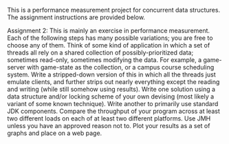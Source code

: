 This is a performance measurement project for concurrent data structures.  The assignment instructions are provided below.

Assignment 2: 
This is mainly an exercise in performance measurement. Each of the following steps has many possible variations; you are free to choose any of them.
Think of some kind of application in which a set of threads all rely on a shared collection of possibly-prioritized data; sometimes read-only, sometimes modifying the data. For example, a game-server with game-state as the collection, or a campus course scheduling system. Write a stripped-down version of this in which all the threads just emulate clients, and further strips out nearly everything except the reading and writing (while still somehow using results).
Write one solution using a data structure and/or locking scheme of your own devising (most likely a variant of some known technique). Write another to primarily use standard JDK components.
Compare the throughput of your program across at least two different loads on each of at least two different platforms. Use JMH unless you have an approved reason not to. 
Plot your results as a set of graphs and place on a web page.
